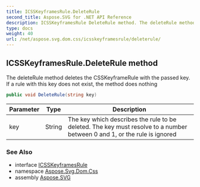 ```yaml
---
title: ICSSKeyframesRule.DeleteRule
second_title: Aspose.SVG for .NET API Reference
description: ICSSKeyframesRule DeleteRule method. The deleteRule method deletes the CSSKeyframeRule with the passed key. If a rule with this key does not exist the method does nothing
type: docs
weight: 40
url: /net/aspose.svg.dom.css/icsskeyframesrule/deleterule/
---
```

## ICSSKeyframesRule.DeleteRule method

The deleteRule method deletes the CSSKeyframeRule with the passed key. If a rule with this key does not exist, the method does nothing

```csharp
public void DeleteRule(string key)
```

| Parameter | Type | Description |
| --- | --- | --- |
| key | String | The key which describes the rule to be deleted. The key must resolve to a number between 0 and 1, or the rule is ignored |

### See Also

* interface [ICSSKeyframesRule](../)
* namespace [Aspose.Svg.Dom.Css](../../../aspose.svg.dom.css/)
* assembly [Aspose.SVG](../../../)
